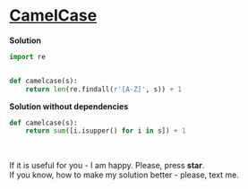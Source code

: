 # [CamelCase](https://www.hackerrank.com/challenges/camelcase/problem)

**Solution**
```python
import re


def camelcase(s):
    return len(re.findall(r'[A-Z]', s)) + 1
```

**Solution without dependencies**
```python
def camelcase(s):
    return sum([i.isupper() for i in s]) + 1
```
<br>

If it is useful for you - I am happy. Please, press **star**.
<br>
If you know, how to make my solution better - please, text me.
